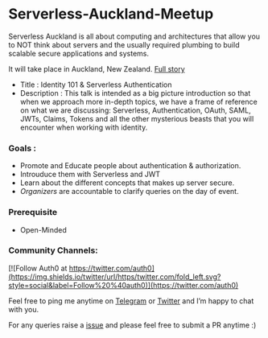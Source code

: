 # Serverless-Auckland-Meetup

Serverless Auckland is all about computing and architectures that allow you to NOT think about servers and the usually required plumbing to build scalable secure applications and systems.

It will take place in Auckland, New Zealand. [Full story](https://www.meetup.com/Serverless-Auckland/)

* Title : Identity 101 & Serverless Authentication 
* Description : This talk is intended as a big picture introduction so that when we approach more in-depth topics, we have a frame of reference on what we are discussing: Serverless, Authentication, OAuth, SAML, JWTs, Claims, Tokens and all the other mysterious beasts that you will encounter when working with identity.

### Goals : 

* Promote and Educate people about authentication & authorization. 
* Introuduce them with Serverless and JWT
* Learn about the different concepts that makes up server secure.  
* *Organizers* are accountable to clarify queries on the day of event. 

### Prerequisite 

* Open-Minded 

### Community Channels: 
[![Follow Auth0 at https://twitter.com/auth0](https://img.shields.io/twitter/url/https/twitter.com/fold_left.svg?style=social&label=Follow%20%40auth0)](https://twitter.com/auth0)

Feel free to ping me anytime on [Telegram](http://telegram.me/rowdymehul) or [Twitter](http://twitter.com/rowdymehul) and I’m happy to chat with you.

For any queries raise a [issue](https://github.com/rowdymehul/Serverless-Auckland-Meetup/issues) and please feel free to submit a PR anytime :)
